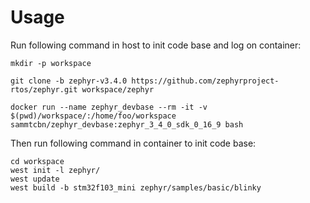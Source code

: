 # Usage

Run following command in host to init code base and log on container:
```
mkdir -p workspace

git clone -b zephyr-v3.4.0 https://github.com/zephyrproject-rtos/zephyr.git workspace/zephyr

docker run --name zephyr_devbase --rm -it -v $(pwd)/workspace/:/home/foo/workspace sammtcbn/zephyr_devbase:zephyr_3_4_0_sdk_0_16_9 bash
```

Then run following command in container to init code base:
```
cd workspace
west init -l zephyr/
west update
west build -b stm32f103_mini zephyr/samples/basic/blinky
```


